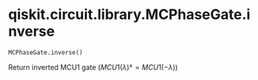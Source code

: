 # qiskit.circuit.library.MCPhaseGate.inverse

`MCPhaseGate.inverse()`

Return inverted MCU1 gate ($MCU1(\lambda){\dagger} = MCU1(-\lambda)$)
